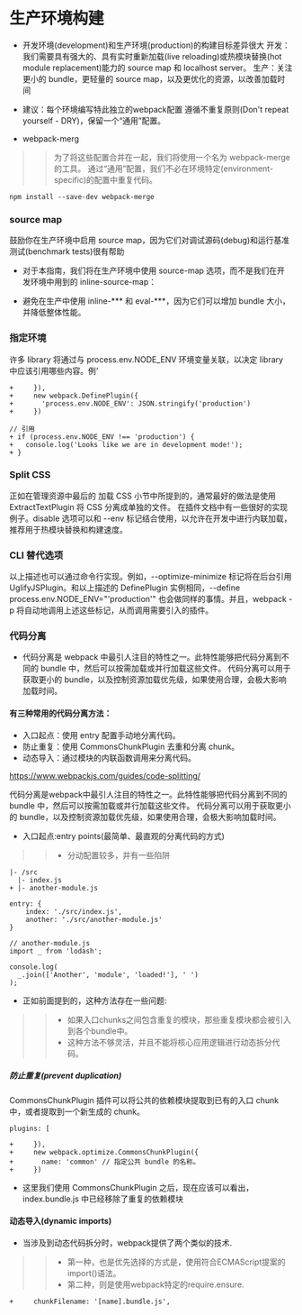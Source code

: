 
# 生产环境构建
* 开发环境(development)和生产环境(production)的构建目标差异很大
开发：我们需要具有强大的、具有实时重新加载(live reloading)或热模块替换(hot module replacement)能力的 source map 和 localhost server。
生产：关注更小的 bundle，更轻量的 source map，以及更优化的资源，以改善加载时间

* 建议：每个环境编写特此独立的webpack配置
遵循不重复原则(Don't repeat yourself - DRY)，保留一个“通用”配置。

* webpack-merg 
>> 为了将这些配置合并在一起，我们将使用一个名为 webpack-merge 的工具。
通过“通用”配置，我们不必在环境特定(environment-specific)的配置中重复代码。
```
npm install --save-dev webpack-merge
```

### source map
鼓励你在生产环境中启用 source map，因为它们对调试源码(debug)和运行基准测试(benchmark tests)很有帮助
* 对于本指南，我们将在生产环境中使用 source-map 选项，而不是我们在开发环境中用到的 inline-source-map：

* 避免在生产中使用 inline-*** 和 eval-***，因为它们可以增加 bundle 大小，并降低整体性能。

### 指定环境
许多 library 将通过与 process.env.NODE_ENV 环境变量关联，以决定 library 中应该引用哪些内容。例‘
```
+     }),
+     new webpack.DefinePlugin({
+       'process.env.NODE_ENV': JSON.stringify('production')
+     })

// 引用
+ if (process.env.NODE_ENV !== 'production') {
+   console.log('Looks like we are in development mode!');
+ }

```

### Split CSS
正如在管理资源中最后的 加载 CSS 小节中所提到的，通常最好的做法是使用 ExtractTextPlugin 将 CSS 分离成单独的文件。
在插件文档中有一些很好的实现例子。disable 选项可以和 --env 标记结合使用，以允许在开发中进行内联加载，推荐用于热模块替换和构建速度。

### CLI 替代选项
以上描述也可以通过命令行实现。例如，--optimize-minimize 标记将在后台引用 UglifyJSPlugin。和以上描述的 DefinePlugin 实例相同，--define process.env.NODE_ENV="'production'" 也会做同样的事情。并且，webpack -p 将自动地调用上述这些标记，从而调用需要引入的插件。


### 代码分离
* 代码分离是 webpack 中最引人注目的特性之一。此特性能够把代码分离到不同的 bundle 中，然后可以按需加载或并行加载这些文件。
代码分离可以用于获取更小的 bundle，以及控制资源加载优先级，如果使用合理，会极大影响加载时间。

#### 有三种常用的代码分离方法：
* 入口起点：使用 entry 配置手动地分离代码。
* 防止重复：使用 CommonsChunkPlugin 去重和分离 chunk。
* 动态导入：通过模块的内联函数调用来分离代码。

https://www.webpackjs.com/guides/code-splitting/

代码分离是webpack中最引人注目的特性之一。此特性能够把代码分离到不同的 bundle 中，然后可以按需加载或并行加载这些文件。
代码分离可以用于获取更小的 bundle，以及控制资源加载优先级，如果使用合理，会极大影响加载时间。

* 入口起点:entry points(最简单、最直观的分离代码的方式)
>> * 分动配置较多，并有一些陷阱
```
|- /src
  |- index.js
+ |- another-module.js

entry: {
    index: './src/index.js',
    another: './src/another-module.js'
}

// another-module.js
import _ from 'lodash';

console.log(
  _.join(['Another', 'module', 'loaded!'], ' ')
);

```
* 正如前面提到的，这种方法存在一些问题:
>> * 如果入口chunks之间包含重复的模块，那些重复模块都会被引入到各个bundle中。
>> * 这种方法不够灵活，并且不能将核心应用逻辑进行动态拆分代码。

##### 防止重复(prevent duplication)
CommonsChunkPlugin 插件可以将公共的依赖模块提取到已有的入口 chunk 中，或者提取到一个新生成的 chunk。
```
plugins: [

+     }),
+     new webpack.optimize.CommonsChunkPlugin({
+       name: 'common' // 指定公共 bundle 的名称。
+     })
```
* 这里我们使用 CommonsChunkPlugin 之后，现在应该可以看出，index.bundle.js 中已经移除了重复的依赖模块

#### 动态导入(dynamic imports)
* 当涉及到动态代码拆分时，webpack提供了两个类似的技术.
>> * 第一种，也是优先选择的方式是，使用符合ECMAScript提案的import()语法。
>> * 第二种，则是使用webpack特定的require.ensure.

```
+     chunkFilename: '[name].bundle.js',

```















 


















